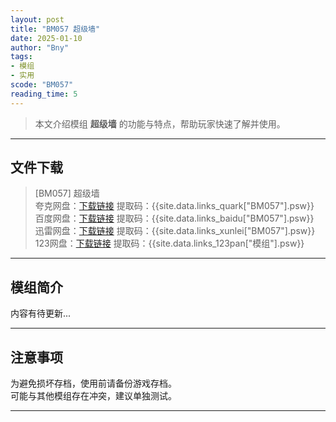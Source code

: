 ```yaml
---
layout: post
title: "BM057 超级墙"
date: 2025-01-10
author: "Bny"
tags: 
- 模组
- 实用
scode: "BM057"
reading_time: 5
---
```


> 本文介绍模组 **超级墙** 的功能与特点，帮助玩家快速了解并使用。

---

## 文件下载

> [BM057] 超级墙  
夸克网盘：[下载链接]({{site.data.links_quark["BM057"].url}}) 提取码：{{site.data.links_quark["BM057"].psw}}  
百度网盘：[下载链接]({{site.data.links_baidu["BM057"].url}}) 提取码：{{site.data.links_baidu["BM057"].psw}}  
迅雷网盘：[下载链接]({{site.data.links_xunlei["BM057"].url}}) 提取码：{{site.data.links_xunlei["BM057"].psw}}  
123网盘：[下载链接]({{site.data.links_123pan["模组"].url}}) 提取码：{{site.data.links_123pan["模组"].psw}}  

---

## 模组简介

>  
内容有待更新...  

---

## 注意事项

>  
为避免损坏存档，使用前请备份游戏存档。  
可能与其他模组存在冲突，建议单独测试。  

---

